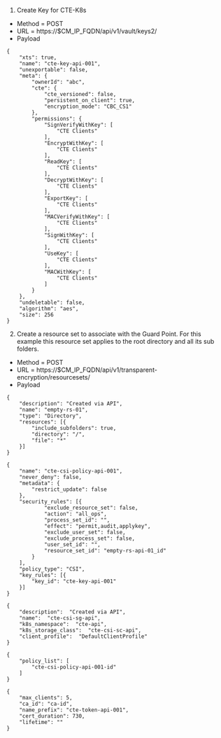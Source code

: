 1. Create Key for CTE-K8s

- Method = POST
- URL = https://$CM_IP_FQDN/api/v1/vault/keys2/
- Payload 

```
{
	"xts": true,
	"name": "cte-key-api-001",
	"unexportable": false,
	"meta": {
		"ownerId": "abc",
		"cte": {
			"cte_versioned": false,
			"persistent_on_client": true,
			"encryption_mode": "CBC_CS1"
		},
		"permissions": {
			"SignVerifyWithKey": [
				"CTE Clients"
			],
			"EncryptWithKey": [
				"CTE Clients"
			],
			"ReadKey": [
				"CTE Clients"
			],
			"DecryptWithKey": [
				"CTE Clients"
			],
			"ExportKey": [
				"CTE Clients"
			],
			"MACVerifyWithKey": [
				"CTE Clients"
			],
			"SignWithKey": [
				"CTE Clients"
			],
			"UseKey": [
				"CTE Clients"
			],
			"MACWithKey": [
				"CTE Clients"
			]
		}
	},
	"undeletable": false,
	"algorithm": "aes",
	"size": 256
}
```

2. Create a resource set to associate with the Guard Point. For this example this resource set applies to the root directory and all its sub folders.
- Method = POST
- URL = https://$CM_IP_FQDN/api/v1/transparent-encryption/resourcesets/
- Payload
```
{
	"description": "Created via API",
	"name": "empty-rs-01",
	"type": "Directory",
	"resources": [{
		"include_subfolders": true,
		"directory": "/",
		"file": "*"
	}]
}
```

```
{
	"name": "cte-csi-policy-api-001",
	"never_deny": false,
	"metadata": {
		"restrict_update": false
	},
	"security_rules": [{
			"exclude_resource_set": false,
			"action": "all_ops",
			"process_set_id": "",
			"effect": "permit,audit,applykey",
			"exclude_user_set": false,
			"exclude_process_set": false,
			"user_set_id": "",
			"resource_set_id": "empty-rs-api-01_id"
		}
	],
	"policy_type": "CSI",
	"key_rules": [{
		"key_id": "cte-key-api-001"
	}]
}
```

```
{
    "description":  "Created via API",
    "name":  "cte-csi-sg-api",
    "k8s_namespace":  "cte-api",
    "k8s_storage_class":  "cte-csi-sc-api",
    "client_profile":  "DefaultClientProfile"
}
```

```
{
	"policy_list": [
		"cte-csi-policy-api-001-id"
	]
}
```

```
{
	"max_clients": 5,
	"ca_id": "ca-id",
	"name_prefix": "cte-token-api-001",
	"cert_duration": 730,
	"lifetime": ""
}
```
